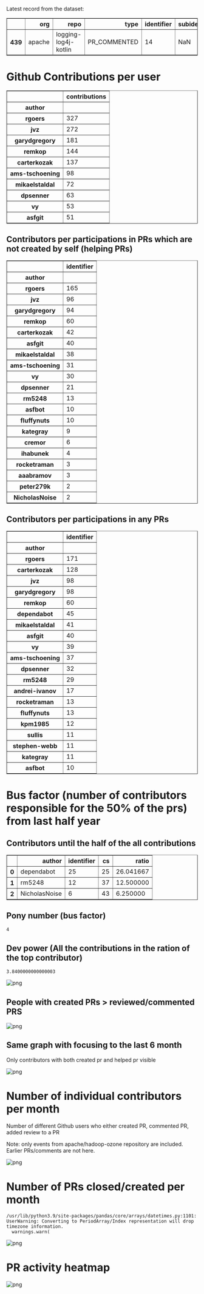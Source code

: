 Latest record from the dataset:




<div>
<table border="1" class="dataframe">
  <thead>
    <tr style="text-align: right;">
      <th></th>
      <th>org</th>
      <th>repo</th>
      <th>type</th>
      <th>identifier</th>
      <th>subidentifier</th>
      <th>date</th>
      <th>author</th>
      <th>owner</th>
      <th>project</th>
    </tr>
  </thead>
  <tbody>
    <tr>
      <th>439</th>
      <td>apache</td>
      <td>logging-log4j-kotlin</td>
      <td>PR_COMMENTED</td>
      <td>14</td>
      <td>NaN</td>
      <td>2021-02-11 14:53:45+00:00</td>
      <td>mikaello</td>
      <td>mikaello</td>
      <td>logging</td>
    </tr>
  </tbody>
</table>
</div>



# Github Contributions per user





<div>
<table border="1" class="dataframe">
  <thead>
    <tr style="text-align: right;">
      <th></th>
      <th>contributions</th>
    </tr>
    <tr>
      <th>author</th>
      <th></th>
    </tr>
  </thead>
  <tbody>
    <tr>
      <th>rgoers</th>
      <td>327</td>
    </tr>
    <tr>
      <th>jvz</th>
      <td>272</td>
    </tr>
    <tr>
      <th>garydgregory</th>
      <td>181</td>
    </tr>
    <tr>
      <th>remkop</th>
      <td>144</td>
    </tr>
    <tr>
      <th>carterkozak</th>
      <td>137</td>
    </tr>
    <tr>
      <th>ams-tschoening</th>
      <td>98</td>
    </tr>
    <tr>
      <th>mikaelstaldal</th>
      <td>72</td>
    </tr>
    <tr>
      <th>dpsenner</th>
      <td>63</td>
    </tr>
    <tr>
      <th>vy</th>
      <td>53</td>
    </tr>
    <tr>
      <th>asfgit</th>
      <td>51</td>
    </tr>
  </tbody>
</table>
</div>



## Contributors per participations in PRs which are not created by self (helping PRs)




<div>
<table border="1" class="dataframe">
  <thead>
    <tr style="text-align: right;">
      <th></th>
      <th>identifier</th>
    </tr>
    <tr>
      <th>author</th>
      <th></th>
    </tr>
  </thead>
  <tbody>
    <tr>
      <th>rgoers</th>
      <td>165</td>
    </tr>
    <tr>
      <th>jvz</th>
      <td>96</td>
    </tr>
    <tr>
      <th>garydgregory</th>
      <td>94</td>
    </tr>
    <tr>
      <th>remkop</th>
      <td>60</td>
    </tr>
    <tr>
      <th>carterkozak</th>
      <td>42</td>
    </tr>
    <tr>
      <th>asfgit</th>
      <td>40</td>
    </tr>
    <tr>
      <th>mikaelstaldal</th>
      <td>38</td>
    </tr>
    <tr>
      <th>ams-tschoening</th>
      <td>31</td>
    </tr>
    <tr>
      <th>vy</th>
      <td>30</td>
    </tr>
    <tr>
      <th>dpsenner</th>
      <td>21</td>
    </tr>
    <tr>
      <th>rm5248</th>
      <td>13</td>
    </tr>
    <tr>
      <th>asfbot</th>
      <td>10</td>
    </tr>
    <tr>
      <th>fluffynuts</th>
      <td>10</td>
    </tr>
    <tr>
      <th>kategray</th>
      <td>9</td>
    </tr>
    <tr>
      <th>cremor</th>
      <td>6</td>
    </tr>
    <tr>
      <th>ihabunek</th>
      <td>4</td>
    </tr>
    <tr>
      <th>rocketraman</th>
      <td>3</td>
    </tr>
    <tr>
      <th>aaabramov</th>
      <td>3</td>
    </tr>
    <tr>
      <th>peter279k</th>
      <td>2</td>
    </tr>
    <tr>
      <th>NicholasNoise</th>
      <td>2</td>
    </tr>
  </tbody>
</table>
</div>



## Contributors per participations in any PRs




<div>
<table border="1" class="dataframe">
  <thead>
    <tr style="text-align: right;">
      <th></th>
      <th>identifier</th>
    </tr>
    <tr>
      <th>author</th>
      <th></th>
    </tr>
  </thead>
  <tbody>
    <tr>
      <th>rgoers</th>
      <td>171</td>
    </tr>
    <tr>
      <th>carterkozak</th>
      <td>128</td>
    </tr>
    <tr>
      <th>jvz</th>
      <td>98</td>
    </tr>
    <tr>
      <th>garydgregory</th>
      <td>98</td>
    </tr>
    <tr>
      <th>remkop</th>
      <td>60</td>
    </tr>
    <tr>
      <th>dependabot</th>
      <td>45</td>
    </tr>
    <tr>
      <th>mikaelstaldal</th>
      <td>41</td>
    </tr>
    <tr>
      <th>asfgit</th>
      <td>40</td>
    </tr>
    <tr>
      <th>vy</th>
      <td>39</td>
    </tr>
    <tr>
      <th>ams-tschoening</th>
      <td>37</td>
    </tr>
    <tr>
      <th>dpsenner</th>
      <td>32</td>
    </tr>
    <tr>
      <th>rm5248</th>
      <td>29</td>
    </tr>
    <tr>
      <th>andrei-ivanov</th>
      <td>17</td>
    </tr>
    <tr>
      <th>rocketraman</th>
      <td>13</td>
    </tr>
    <tr>
      <th>fluffynuts</th>
      <td>13</td>
    </tr>
    <tr>
      <th>kpm1985</th>
      <td>12</td>
    </tr>
    <tr>
      <th>sullis</th>
      <td>11</td>
    </tr>
    <tr>
      <th>stephen-webb</th>
      <td>11</td>
    </tr>
    <tr>
      <th>kategray</th>
      <td>11</td>
    </tr>
    <tr>
      <th>asfbot</th>
      <td>10</td>
    </tr>
  </tbody>
</table>
</div>



# Bus factor (number of contributors responsible for the 50% of the prs) from last half year

## Contributors until the half of the all contributions




<div>
<table border="1" class="dataframe">
  <thead>
    <tr style="text-align: right;">
      <th></th>
      <th>author</th>
      <th>identifier</th>
      <th>cs</th>
      <th>ratio</th>
    </tr>
  </thead>
  <tbody>
    <tr>
      <th>0</th>
      <td>dependabot</td>
      <td>25</td>
      <td>25</td>
      <td>26.041667</td>
    </tr>
    <tr>
      <th>1</th>
      <td>rm5248</td>
      <td>12</td>
      <td>37</td>
      <td>12.500000</td>
    </tr>
    <tr>
      <th>2</th>
      <td>NicholasNoise</td>
      <td>6</td>
      <td>43</td>
      <td>6.250000</td>
    </tr>
  </tbody>
</table>
</div>



## Pony number (bus factor)




    4



## Dev power (All the contributions in the ration of the top contributor)




    3.8400000000000003




    
![png](github-contributions_files/github-contributions_18_0.png)
    


## People with created PRs > reviewed/commented PRS


    
![png](github-contributions_files/github-contributions_21_0.png)
    


## Same graph with focusing to the last 6 month

Only contributors with both created pr and helped pr visible


    
![png](github-contributions_files/github-contributions_25_0.png)
    


# Number of individual contributors per month

Number of different Github users who either created PR, commented PR, added review to a PR

Note: only events from apache/hadoop-ozone repository are included. Earlier PRs/comments are not here.


    
![png](github-contributions_files/github-contributions_28_0.png)
    


# Number of PRs closed/created per month

    /usr/lib/python3.9/site-packages/pandas/core/arrays/datetimes.py:1101: UserWarning: Converting to PeriodArray/Index representation will drop timezone information.
      warnings.warn(



    
![png](github-contributions_files/github-contributions_31_0.png)
    


# PR activity heatmap


    
![png](github-contributions_files/github-contributions_34_0.png)
    

